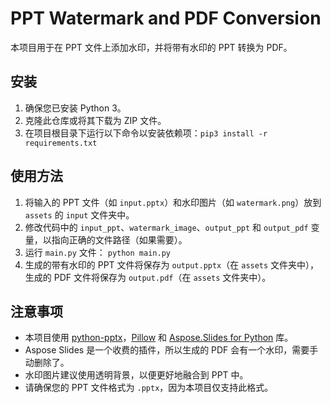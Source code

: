 # PPT Watermark and PDF Conversion

本项目用于在 PPT 文件上添加水印，并将带有水印的 PPT 转换为 PDF。

## 安装

1. 确保您已安装 Python 3。
2. 克隆此仓库或将其下载为 ZIP 文件。
3. 在项目根目录下运行以下命令以安装依赖项：`pip3 install -r requirements.txt` 


## 使用方法

1. 将输入的 PPT 文件（如 `input.pptx`）和水印图片（如 `watermark.png`）放到 `assets` 的 `input` 文件夹中。
2. 修改代码中的 `input_ppt`、`watermark_image`、`output_ppt` 和 `output_pdf` 变量，以指向正确的文件路径（如果需要）。
3. 运行 `main.py` 文件： `python main.py`
4. 生成的带有水印的 PPT 文件将保存为 `output.pptx`（在 `assets` 文件夹中），生成的 PDF 文件将保存为 `output.pdf`（在 `assets` 文件夹中）。

## 注意事项

- 本项目使用 [python-pptx](https://github.com/scanny/python-pptx)，[Pillow](https://pillow.readthedocs.io/en/stable/) 和 [Aspose.Slides for Python](https://docs.aspose.com/slides/) 库。
- Aspose Slides 是一个收费的插件，所以生成的 PDF 会有一个水印，需要手动删除了。
- 水印图片建议使用透明背景，以便更好地融合到 PPT 中。
- 请确保您的 PPT 文件格式为 `.pptx`，因为本项目仅支持此格式。

